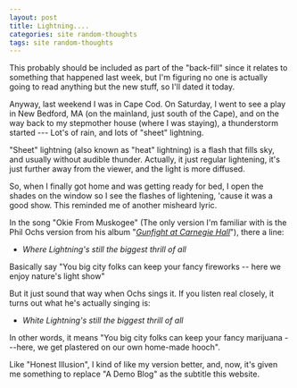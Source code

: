 ```yaml
---
layout: post
title: Lightning....
categories: site random-thoughts
tags: site random-thoughts
---
```

This probably should be included as part of the "back-fill" since it relates to something that happened last week, but I'm figuring no one is actually going to read anything but the new stuff, so I'll dated it today.

Anyway, last weekend I was in Cape Cod.  On Saturday, I went to see a play in New Bedford, MA (on the mainland, just south of the Cape), and on the way back to my stepmother house (where I was staying), a thunderstorm started --- Lot's of rain, and lots of "sheet" lightning.

"Sheet" lightning (also known as "heat" lightning) is a flash that fills sky, and usually without audible thunder.  Actually, it just regular lightening, it's just further away from the viewer, and the light is more diffused.

So, when I finally got home and was getting ready for bed, I open the shades on the window so I see the flashes of lightening, 'cause it was a good show.   This reminded me of another misheard lyric.

In the song "Okie From Muskogee" (The only version I'm familiar with is the Phil Ochs version from his album "*[Gunfight at Carnegie Hall](http://www.amazon.com/exec/obidos/tg/detail/-/B000008J32/njtheatercom-20)*"), there a line:</p>
 * *Where Lightning's still the biggest thrill of all*

Basically say "You big city folks can keep your fancy fireworks -- here we enjoy nature's light show"

But it just sound that way when Ochs sings it.  If you listen real closely, it turns out what he's actually singing is:

 * *White Lightning's still the biggest thrill of all*
 
In other words, it means "You big city folks can keep your fancy marijuana ---here, we get plastered on our own home-made hooch".

Like "Honest Illusion", I kind of like my version better, and, now, it's given me something to replace "A Demo Blog" as the subtitle this website.
